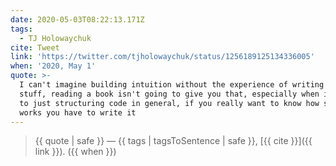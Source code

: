 ```yaml
---
date: 2020-05-03T08:22:13.171Z
tags:
  - TJ Holowaychuk
cite: Tweet
link: 'https://twitter.com/tjholowaychuk/status/1256189125134336005'
when: '2020, May 1'
quote: >-
  I can't imagine building intuition without the experience of writing your own
  stuff, reading a book isn't going to give you that, especially when it comes
  to just structuring code in general, if you really want to know how something
  works you have to write it
---
```


> {{ quote | safe }}
> — {{ tags | tagsToSentence | safe }}, [{{ cite }}]({{ link }}). ({{ when }})
